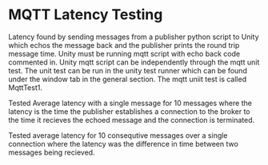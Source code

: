 # MQTT Latency Testing

Latency found by sending messages from a publisher python script to Unity which echos the message back and the publisher prints the round trip message time. Unity must be running mqtt script with echo back code commented in. Unity mqtt script can be independently through the mqtt unit test. The unit test can be run in the unity test runner which can be found under the window tab in the general section. The mqtt uniit test is called MqttTest1.

Tested Average latency with a single message for 10 messages where the latency is the time the publisher establishes a connection to the broker to the time it recieves the echoed message and the connection is terminated.

Tested average latency for 10 consequtive messages over a single connection where the latency was the difference in time between two messages being recieved.